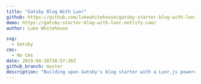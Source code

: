 ```yaml
---
title: "Gatsby Blog With Lunr"
github: https://github.com/lukewhitehouse/gatsby-starter-blog-with-lunr
demo: https://gatsby-starter-blog-with-lunr.netlify.com/
author: Luke Whitehouse

ssg:
  - Gatsby
cms:
  - No Cms
date: 2019-04-26T20:57:26Z
github_branch: master
description: "Building upon Gatsby's blog starter with a Lunr.js powered Site Search. https://gatsby-starter-blog-with-lunr.netlify.com/"
---
```

